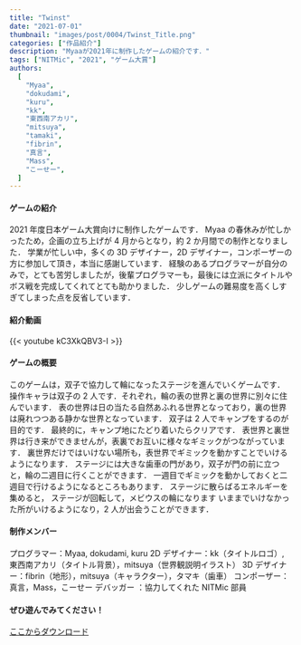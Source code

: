 ```yaml
---
title: "Twinst"
date: "2021-07-01"
thumbnail: "images/post/0004/Twinst_Title.png"
categories: ["作品紹介"]
description: "Myaaが2021年に制作したゲームの紹介です．"
tags: ["NITMic", "2021", "ゲーム大賞"]
authors:
  [
    "Myaa",
    "dokudami",
    "kuru",
    "kk",
    "東西南アカリ",
    "mitsuya",
    "tamaki",
    "fibrin",
    "真言",
    "Mass",
    "こーせー",
  ]
---
```


#### ゲームの紹介

2021 年度日本ゲーム大賞向けに制作したゲームです．
Myaa の春休みが忙しかったため，企画の立ち上げが 4 月からとなり，約 2 か月間での制作となりました．
学業が忙しい中，多くの 3D デザイナー，2D デザイナー，コンポーザーの方に参加して頂き，本当に感謝しています．
経験のあるプログラマーが自分のみで，とても苦労しましたが，後輩プログラマーも，最後には立派にタイトルやボス戦を完成してくれてとても助かりました．
少しゲームの難易度を高くしすぎてしまった点を反省しています．

#### 紹介動画

{{< youtube kC3XkQBV3-I >}}

#### ゲームの概要

このゲームは，双子で協力して輪になったステージを進んでいくゲームです．
操作キャラは双子の 2 人です．それぞれ，輪の表の世界と裏の世界に別々に住んでいます．
表の世界は日の当たる自然あふれる世界となっており，裏の世界は廃れつつある静かな世界となっています．
双子は 2 人でキャンプをするのが目的です． 最終的に，キャンプ地にたどり着いたらクリアです．
表世界と裏世界は行き来ができませんが，表裏でお互いに様々なギミックがつながっています．
裏世界だけではいけない場所も，表世界でギミックを動かすことでいけるようになります．
ステージには大きな歯車の門があり，双子が門の前に立つと，輪の二週目に行くことができます．
一週目でギミックを動かしておくと二週目で行けるようになるところもあります．
ステージに散らばるエネルギーを集めると， ステージが回転して，メビウスの輪になります
いままでいけなかった所がいけるようになり，2 人が出会うことができます．

#### 制作メンバー

プログラマー：Myaa, dokudami, kuru
2D デザイナー：kk（タイトルロゴ）, 東西南アカリ（タイトル背景），mitsuya（世界観説明イラスト）
3D デザイナー：fibrin（地形），mitsuya（キャラクター），タマキ（歯車）
コンポーザー：真言，Mass，こーせー
デバッガー ：協力してくれた NITMic 部員

#### ぜひ遊んでみてください！

[ここからダウンロード](https://drive.google.com/drive/folders/11kpDvNiph097Y7-3eABQC4ZByiArkgoK?usp=sharing)

